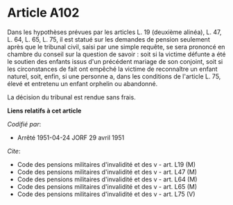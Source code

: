 # Article A102

Dans les hypothèses prévues par les articles L. 19 (deuxième alinéa), L. 47, L. 64, L. 65, L. 75, il est statué sur les
demandes de pension seulement après que le tribunal civil, saisi par une simple requête, se sera prononcé en chambre du
conseil sur la question de savoir : soit si la victime défunte a été le soutien des enfants issus d'un précédent mariage de
son conjoint, soit si les circonstances de fait ont empêché la victime de reconnaître un enfant naturel, soit, enfin, si une
personne a, dans les conditions de l'article L. 75, élevé et entretenu un enfant orphelin ou abandonné.

La décision du tribunal est rendue sans frais.

**Liens relatifs à cet article**

_Codifié par_:

  - Arrêté 1951-04-24 JORF 29 avril 1951

_Cite_:

  - Code des pensions militaires d'invalidité et des v - art. L19 (M)
  - Code des pensions militaires d'invalidité et des v - art. L47 (M)
  - Code des pensions militaires d'invalidité et des v - art. L64 (M)
  - Code des pensions militaires d'invalidité et des v - art. L65 (M)
  - Code des pensions militaires d'invalidité et des v - art. L75 (V)
